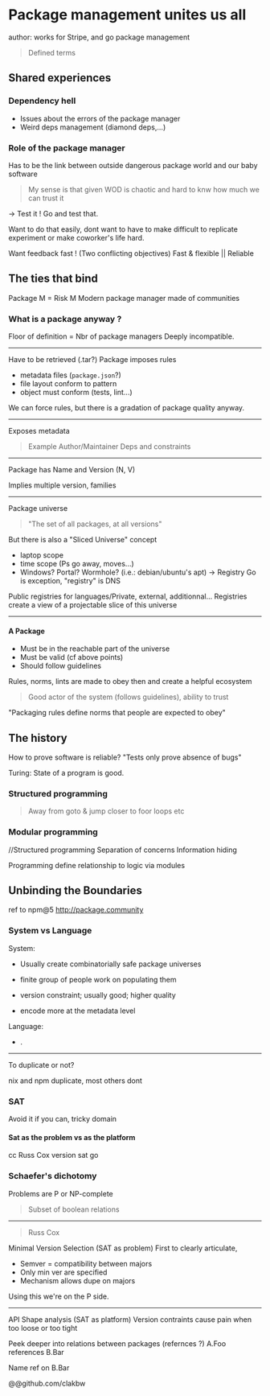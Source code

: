 # Package management unites us all

author: works for Stripe, and go package management

> Defined terms

## Shared experiences

### Dependency hell

- Issues about the errors of the package manager
- Weird deps management (diamond deps,...)

### Role of the package manager

Has to be the link between outside dangerous package world and 
our baby software

> My sense is that given WOD is chaotic and hard to knw how much we can trust it

-> Test it ! Go and test that.

Want to do that easily, dont want to have to make difficult to replicate
experiment or make coworker's life hard.

Want feedback fast !
(Two conflicting objectives)
Fast & flexible || Reliable

## The ties that bind

Package M = Risk M
Modern package manager made of communities

### What is a package anyway ?

Floor of definition = Nbr of package managers
Deeply incompatible.

-----

Have to be retrieved (.tar?)
Package imposes rules
- metadata files (`package.json`?)
- file layout conform to pattern
- object must conform (tests, lint...)

We can force rules, but there is a gradation of package quality anyway.

------
Exposes metadata

> Example
Author/Maintainer
Deps and constraints

-----
Package has Name and Version (N, V)

Implies multiple version, families

-----
Package universe

> "The set of all packages, at all versions"

But there is also a "Sliced Universe" concept
- laptop scope
- time scope (Ps go away, moves...)
- Windows? Portal? Wormhole? (i.e.: debian/ubuntu's apt) -> Registry
Go is exception, "registry" is DNS


Public registries for languages/Private, external, additionnal...
Registries create a view of a projectable slice of this universe

------

#### A Package

- Must be in the reachable part of the universe
- Must be valid (cf above points)
- Should follow guidelines


Rules, norms, lints are made to obey then and create a helpful ecosystem
> Good actor of the system (follows guidelines), ability to trust

"Packaging rules define norms that people are expected to obey"

## The history

How to prove software is reliable?
"Tests only prove absence of bugs"

Turing: State of a program is good.


### Structured programming
> Away from goto & jump
> closer to foor loops etc


### Modular programming

//Structured programming
Separation of concerns
Information hiding


Programming define relationship to logic via modules

## Unbinding the Boundaries

ref to npm@5
http://package.community

### System vs Language

System:
- Usually create combinatorially safe package universes
- finite group of people work on populating them
- version constraint; usually good; higher quality

- encode more at the metadata level

Language:
- .

-----
To duplicate or not?

nix and npm duplicate, most others dont

### SAT

Avoid it if you can, tricky domain

#### Sat as the problem vs as the platform

cc Russ Cox version sat go


### Schaefer's dichotomy

Problems are P or NP-complete
> Subset of boolean relations

-----
> Russ Cox

Minimal Version Selection (SAT as problem)
First to clearly articulate,

- Semver = compatibility between majors
- Only min ver are specified
- Mechanism allows dupe on majors

Using this we're on the P side.

-----
API Shape analysis (SAT as platform)
Version contraints cause pain when too loose or too tight

Peek deeper into relations between packages (refernces ?)
A.Foo references B.Bar

Name ref on B.Bar

@@github.com/clakbw
